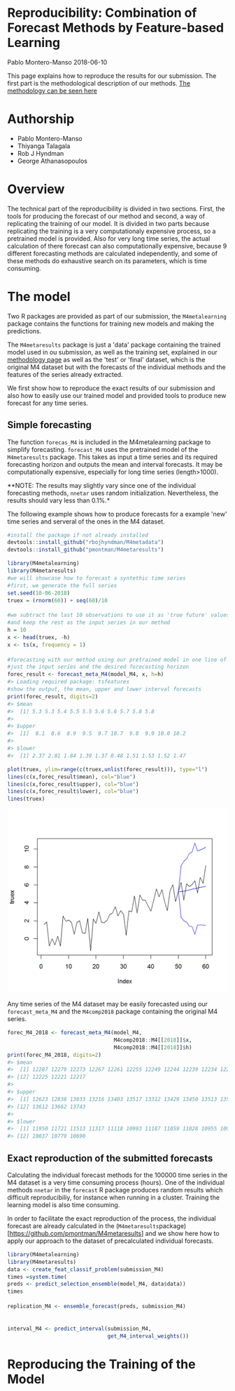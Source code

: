 Reproducibility: Combination of Forecast Methods by Feature-based Learning
================
Pablo Montero-Manso
2018-06-10

This page explains how to reproduce the results for our submission. The first part is the methodological description of our methods. [The methodology can be seen here](M4_methodology.html)

Authorship
==========

-   Pablo Montero-Manso
-   Thiyanga Talagala
-   Rob J Hyndman
-   George Athanasopoulos

Overview
========

The technical part of the reproducibility is divided in two sections. First, the tools for producing the forecast of our method and second, a way of replicating the training of our model. It is divided in two parts because replicating the training is a very computationaly expensive process, so a pretrained model is provided. Also for very long time series, the actual calculation of there forecast can also computationally expensive, because 9 different forecasting methods are calculated independently, and some of these methods do exhaustive search on its parameters, which is time consuming.

The model
=========

Two R packages are provided as part of our submission, the `M4metalearning` package contains the functions for training new models and making the predictions.

The `M4metaresults` package is just a 'data' package containing the trained model used in ou submission, as well as the training set, explained in our [methodology page](M4_methodology.md) as well as the 'test' or 'final' dataset, which is the original M4 dataset but with the forecasts of the individual methods and the features of the series already extracted.

We first show how to reproduce the exact results of our submission and also how to easily use our trained model and provided tools to produce new forecast for any time series.

Simple forecasting
------------------

The function `forecas_M4` is included in the M4metalearning package to simplify forecasting. `forecast_M4` uses the pretrained model of the `M4metaresults` package. This takes as input a time series and its required forecasting horizon and outputs the mean and interval forecasts. It may be computationally expensive, especially for long time series (length&gt;1000).

\*\*NOTE: The results may slightly vary since one of the individual forecasting methods, `nnetar` uses random initialization. Nevertheless, the results should vary less than 0.1%.\*

The following example shows how to produce forecasts for a example 'new' time series and serveral of the ones in the M4 dataset.

``` r
#install the package if not already installed
devtools::install_github("rbojhyndman/M4metadata")
devtools::install_github("pmontman/M4metaresults")
```

``` r
library(M4metalearning)
library(M4metaresults)
#we will showcase how to forecast a syntethic time series
#first, we generate the full series
set.seed(10-06-2018)
truex = (rnorm(60)) + seq(60)/10

#we subtract the last 10 observations to use it as 'true future' values
#and keep the rest as the input series in our method
h = 10
x <- head(truex, -h)
x <- ts(x, frequency = 1)

#forecasting with our method using our pretrained model in one line of code
#just the input series and the desired forecasting horizon
forec_result <- forecast_meta_M4(model_M4, x, h=h)
#> Loading required package: tsfeatures
#show the output, the mean, upper and lower interval forecasts
print(forec_result, digits=2)
#> $mean
#>  [1] 5.3 5.3 5.4 5.5 5.5 5.6 5.6 5.7 5.8 5.8
#> 
#> $upper
#>  [1]  8.1  8.6  8.9  9.5  9.7 10.7  9.8  9.9 10.0 10.2
#> 
#> $lower
#>  [1] 2.37 2.01 1.84 1.39 1.37 0.48 1.51 1.53 1.52 1.47
```

``` r
plot(truex, ylim=range(c(truex,unlist(forec_result))), type="l")
lines(c(x,forec_result$mean), col="blue")
lines(c(x,forec_result$upper), col="blue")
lines(c(x,forec_result$lower), col="blue")
lines(truex)
```

![example forecast](/docs/example_forecast-1.png)

Any time series of the M4 dataset may be easily forecasted using our `forecast_meta_M4` and the `M4comp2018` package containing the original M4 series.

``` r
forec_M4_2018 <- forecast_meta_M4(model_M4,
                                  M4comp2018::M4[[2018]]$x,
                                  M4comp2018::M4[[2018]]$h)
print(forec_M4_2018, digits=2)
#> $mean
#>  [1] 12287 12279 12273 12267 12261 12255 12249 12244 12239 12234 12229
#> [12] 12225 12221 12217
#> 
#> $upper
#>  [1] 12623 12838 13033 13216 13403 13517 13312 13429 13450 13513 13541
#> [12] 13612 13662 13743
#> 
#> $lower
#>  [1] 11950 11721 11513 11317 11118 10993 11187 11059 11028 10955 10918
#> [12] 10837 10779 10690
```

Exact reproduction of the submitted forecasts
---------------------------------------------

Calculating the individual forecast methods for the 100000 time series in the M4 dataset is a very time consuming process (hours). One of the individual methods `nnetar` in the `forecast` R package produces random results which difficult reproducibiliy, for instance when running in a cluster. Training the learning model is also time consuming.

In order to facilitate the exact reproduction of the process, the individual forecast are already calculated in the (`M4metaresults`package)\[<https://github.com/pmontman/M4metaresults>\] and we show here how to apply our approach to the dataset of precalculated individual forecasts.

``` r
library(M4metalearning)
library(M4metaresults)
data <- create_feat_classif_problem(submission_M4)
times =system.time(
preds <- predict_selection_ensemble(model_M4, data$data))
times

replication_M4 <- ensemble_forecast(preds, submission_M4)


interval_M4 <- predict_interval(submission_M4,
                                get_M4_interval_weights())
```

Reproducing the Training of the Model
=====================================
